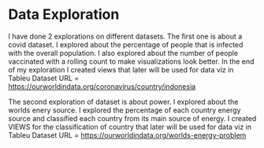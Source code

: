 # Data Exploration
I have done 2 explorations on different datasets. The first one is about a covid dataset. I explored about the percentage of people that is infected with the overall population. 
I also explored about the number of people vaccinated with a rolling count to make visualizations look better.
In the end of my exploration I created views that later will be used for data viz in Tableu
Dataset URL = https://ourworldindata.org/coronavirus/country/indonesia

The second exploration of dataset is about power. I explored about the worlds enery source. I explored the percentage of each country energy source and classified each country 
from its main source of energy. I created VIEWS for the classification of country that later will be used for data viz in Tableu
Dataset URL = https://ourworldindata.org/worlds-energy-problem
